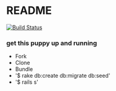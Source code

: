 # README

[![Build Status](https://travis-ci.org/craftninja/gCamp-inherited.svg)](https://travis-ci.org/craftninja/gCamp-inherited)

### get this puppy up and running

* Fork
* Clone
* Bundle
* '$ rake db:create db:migrate db:seed'
* '$ rails s'
